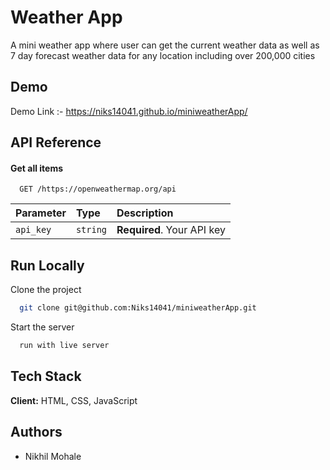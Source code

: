 
# Weather App

A mini weather app where user can get the current weather data as well as 7 day forecast weather data for any location including over 200,000 cities 


## Demo

Demo Link :- https://niks14041.github.io/miniweatherApp/
## API Reference

#### Get all items

```http
  GET /https://openweathermap.org/api
```

| Parameter | Type     | Description                |
| :-------- | :------- | :------------------------- |
| `api_key` | `string` | **Required**. Your API key |


## Run Locally

Clone the project

```bash
  git clone git@github.com:Niks14041/miniweatherApp.git
```
Start the server

```bash
  run with live server
```


## Tech Stack

**Client:** HTML, CSS, JavaScript


## Authors

- Nikhil Mohale

